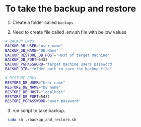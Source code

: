 # To take the backup and restore

1. Create a folder called `backups`

2. Need to create file called .env.sh file with bellow values

```bash
# BACKUP ENVs
BACKUP_DB_USER="user_name"
BACKUP_DB_NAME="DB Name"
BACKUP_RESTORE_DB_HOST="Host of target machine"
BACKUP_DB_PORT=5432
BACKUP_PGPASSWORD='target machine users password'
BACKUP_DIR="folder path to save the backup file"

# RESTORE ENVs
RESTORE_DB_USER="User name"
RESTORE_DB_NAME="DB name"
RESTORE_DB_HOST="localhost"
RESTORE_DB_PORT=5432
RESTORE_PGPASSWORD='user password'
```

3. run script to take backup. 

```bash
 sudo sh ./backup_and_restore.sh
```
